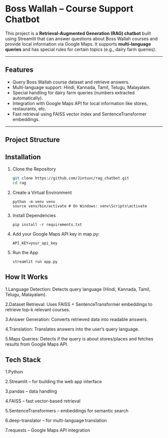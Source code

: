 # Boss Wallah – Course Support Chatbot 

This project is a **Retrieval-Augmented Generation (RAG) chatbot** built using Streamlit that can answer questions about Boss Wallah courses and provide local information via Google Maps. It supports **multi-language queries** and has special rules for certain topics (e.g., dairy farm queries).

---

## **Features**

- Query Boss Wallah course dataset and retrieve answers.
- Multi-language support: Hindi, Kannada, Tamil, Telugu, Malayalam.
- Special handling for dairy farm queries (numbers extracted automatically).
- Integration with Google Maps API for local information like stores, restaurants, etc.
- Fast retrieval using FAISS vector index and SentenceTransformer embeddings.

---

## **Project Structure**
## Installation

1. Clone the Repository
   ``` sh
   git clone https://github.com/Jintuvc/rag_chatbot.git
   cd rag
   ```
2. Create a Virtual Environment
   ```
   python -m venv venv
   source venv/bin/activate # On Windows: venv\Scripts\activate
   ````
3. Install Dependencies
   ```
   pip install -r requirements.txt
   ```
4. Add your Google Maps API key in map.py:
   ```
   API_KEY=your_api_key
   ```
5. Run the App
   ```
   streamlit run app.py
   ```

## How It Works
1.Language Detection: Detects query language (Hindi, Kannada, Tamil, Telugu, Malayalam).

2.Dataset Retrieval: Uses FAISS + SentenceTransformer embeddings to retrieve top-k relevant courses.

3.Answer Generation: Converts retrieved data into readable answers.

4.Translation: Translates answers into the user’s query language.

5.Maps Queries: Detects if the query is about stores/places and fetches results from Google Maps API.


## Tech Stack
1.Python 

2.Streamlit – for building the web app interface

3.pandas  – data handling

4.FAISS – fast vector-based retrieval

5.SentenceTransformers – embeddings for semantic search

6.deep-translator – for multi-language translation

7.requests – Google Maps API integration


